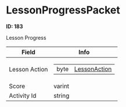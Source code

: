 # LessonProgressPacket

__ID: 183__

Lesson Progress

<table><thead><tr><th>Field</th><th>Info</th></tr></thead><tbody>
<tr><td>Lesson Action</td><td><table><tbody><tr><td>byte</td><td><a href="../enums/LessonAction.md">LessonAction</a></td></tr></tbody></table></td></tr>
<tr><td>Score</td><td>varint</td></tr>
<tr><td>Activity Id</td><td>string</td></tr>
</tbody></table>